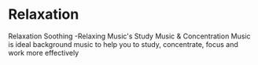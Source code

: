 # Relaxation
Relaxation Soothing -Relaxing Music's Study Music &amp; Concentration Music is ideal background music to help you to study, concentrate, focus and work more effectively
